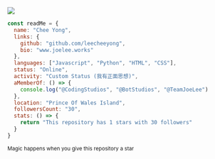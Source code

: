 ![](https://komarev.com/ghpvc/?username=leecheeyong&color=orange)

```js
const readMe = {
  name: "Chee Yong",
  links: {
    github: "github.com/leecheeyong",
    bio: "www.joelee.works"
  },
  languages: ["Javascript", "Python", "HTML", "CSS"],
  status: "Online",
  activity: "Custom Status (我有正面思想)",
  aMemberOf: () => {
    console.log("@CodingStudios", "@BotStudios", "@TeamJoeLee")
  },
  location: "Prince Of Wales Island",
  followersCount: "30",
  stats: () => {
    return "This repository has 1 stars with 30 followers"
  }
}
```
<sub>Magic happens when you give this repository a star</sub>
